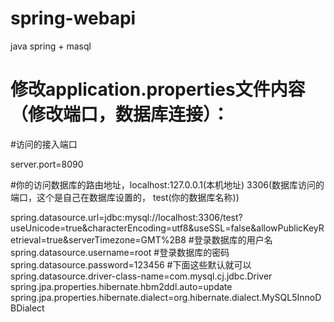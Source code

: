 # spring-webapi
java spring + masql

# 修改application.properties文件内容（修改端口，数据库连接）：

#访问的接入端口

server.port=8090

#你的访问数据库的路由地址，localhost:127.0.0.1(本机地址) 3306(数据库访问的端口，这个是自己在数据库设置的， test(你的数据库名称))

spring.datasource.url=jdbc:mysql://localhost:3306/test?useUnicode=true&characterEncoding=utf8&useSSL=false&allowPublicKeyRetrieval=true&serverTimezone=GMT%2B8
#登录数据库的用户名
spring.datasource.username=root
#登录数据库的密码
spring.datasource.password=123456
#下面这些默认就可以
spring.datasource.driver-class-name=com.mysql.cj.jdbc.Driver
spring.jpa.properties.hibernate.hbm2ddl.auto=update
spring.jpa.properties.hibernate.dialect=org.hibernate.dialect.MySQL5InnoDBDialect
